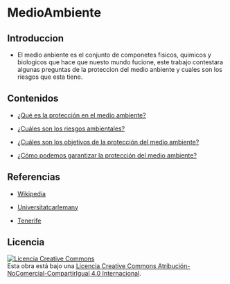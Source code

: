 # MedioAmbiente

## Introduccion

- El medio anbiente es el conjunto de componetes fisicos, quimicos y biologicos que hace que nuesto mundo fucione, este trabajo contestara algunas preguntas de la proteccion del medio anbiente y cuales son los riesgos que esta tiene.

## Contenidos

- [¿Qué es la protección en el medio ambiente?](Preguntas/Proteccion.md)

- [¿Cuáles son los riesgos ambientales?](Preguntas/Riesgos.md)

- [¿Cuáles son los objetivos de la protección del medio ambiente?](Preguntas/Objetivos.md)

- [¿Cómo podemos garantizar la protección del medio ambiente?]()

## Referencias

- [Wikipedia](https://es.wikipedia.org/wiki/Wikipedia:Portada) 

- [Universitatcarlemany](https://www.universitatcarlemany.com/actualidad/que-son-los-riesgos-ambientales-principales-ejemplos#:~:text=Riesgos%20ambientales%20antr%C3%B3picos&text=Vertidos%20t%C3%B3xicos.,Posibles%20incendios%20de%20inmuebles.)

- [Tenerife](https://www.tenerife.es/planes/PTEOResiduos/adjuntos/Info_SostenibilidadCap05.pdf)

## Licencia
<a rel="license" href="http://creativecommons.org/licenses/by-nc-sa/4.0/"><img alt="Licencia Creative Commons" style="border-width:0" src="https://i.creativecommons.org/l/by-nc-sa/4.0/88x31.png" /></a><br />Esta obra está bajo una <a rel="license" href="http://creativecommons.org/licenses/by-nc-sa/4.0/">Licencia Creative Commons Atribución-NoComercial-CompartirIgual 4.0 Internacional</a>.
